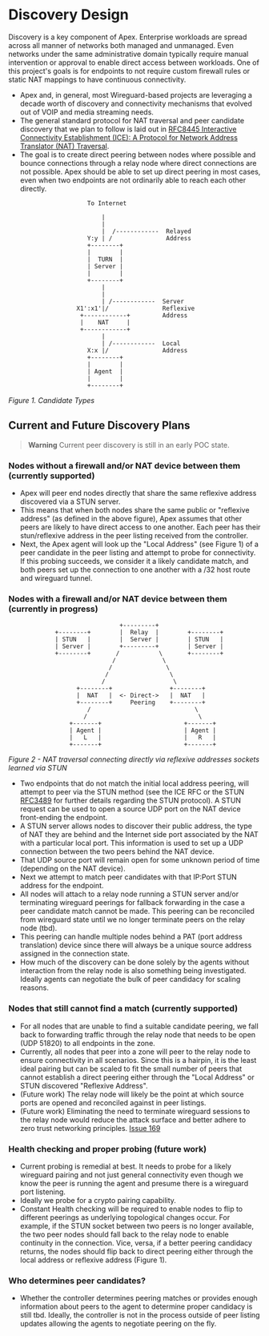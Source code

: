 # Discovery Design

Discovery is a key component of Apex. Enterprise workloads are spread across all manner of networks both managed and unmanaged. Even networks under the same administrative domain typically require manual intervention or approval to enable direct access between workloads. One of this project's goals is for endpoints to not require custom firewall rules or static NAT mappings to have continuous connectivity.


- Apex and, in general, most Wireguard-based projects are leveraging a decade worth of discovery and connectivity mechanisms that evolved out of VOIP and media streaming needs.
- The general standard protocol for NAT traversal and peer candidate discovery that we plan to follow is laid out in [RFC8445 Interactive Connectivity Establishment (ICE): A Protocol for Network Address Translator (NAT) Traversal](https://www.rfc-editor.org/rfc/rfc8445).
- The goal is to create direct peering between nodes where possible and bounce connections through a relay node where direct connections are not possible. Apex should be able to set up direct peering in most cases, even when two endpoints are not ordinarily able to reach each other directly.

```
                      To Internet

                          |
                          |
                          |  /------------  Relayed
                      Y:y | /               Address
                      +--------+
                      |        |
                      |  TURN  |
                      | Server |
                      |        |
                      +--------+
                          |
                          |
                          | /------------  Server
                   X1':x1'|/               Reflexive
                    +------------+         Address
                    |    NAT     |
                    +------------+
                          |
                          | /------------  Local
                      X:x |/               Address
                      +--------+
                      |        |
                      | Agent  |
                      |        |
                      +--------+

```

*Figure 1. Candidate Types*

## Current and Future Discovery Plans

> **Warning**
> Current peer discovery is still in an early POC state.

### Nodes without a firewall and/or NAT device between them (currently supported)

- Apex will peer end nodes directly that share the same reflexive address discovered via a STUN server.
- This means that when both nodes share the same public or "reflexive address" (as defined in the above figure), Apex assumes that other peers are likely to have direct access to one another. Each peer has their stun/reflexive address in the peer listing received from the controller.
- Next, the Apex agent will look up the "Local Address" (see Figure 1) of a peer candidate in the peer listing and attempt to probe for connectivity. If this probing succeeds, we consider it a likely candidate match, and both peers set up the connection to one another with a /32 host route and wireguard tunnel.

### Nodes with a firewall and/or NAT device between them (currently in progress)

```
                               +---------+
             +--------+        |  Relay  |        +--------+
             | STUN   |        |  Server |        | STUN   |
             | Server |        +---------+        | Server |
             +--------+       /           \       +--------+
                             /             \
                            /               \
                           /                 \
                          /                   \
                   +--------+                +--------+
                   |  NAT   |  <- Direct->   |  NAT   |
                   +--------+     Peering    +--------+
                      /                             \
                     /                               \
                 +-------+                       +-------+
                 | Agent |                       | Agent |
                 |   L   |                       |   R   |
                 +-------+                       +-------+
```

*Figure 2 - NAT traversal connecting directly via reflexive addresses sockets learned via STUN*

- Two endpoints that do not match the initial local address peering, will attempt to peer via the STUN method (see the ICE RFC or the STUN [RFC3489](https://www.ietf.org/rfc/rfc3489.txt) for further details regarding the STUN protocol). A STUN request can be used to open a source UDP port on the NAT device front-ending the endpoint.
- A STUN server allows nodes to discover their public address, the type of NAT they are behind and the Internet side port associated by the NAT with a particular local port. This information is used to set up a UDP connection between the two peers behind the NAT device.
- That UDP source port will remain open for some unknown period of time (depending on the NAT device).
- Next we attempt to match peer candidates with that IP:Port STUN address for the endpoint.
- All nodes will attach to a relay node running a STUN server and/or terminating wireguard peerings for fallback forwarding in the case a peer candidate match cannot be made. This peering can be reconciled from wireguard state until we no longer terminate peers on the relay node (tbd).
- This peering can handle multiple nodes behind a PAT (port address translation) device since there will always be a unique source address assigned in the connection state.
- How much of the discovery can be done solely by the agents without interaction from the relay node is also something being investigated. Ideally agents can negotiate the bulk of peer candidacy for scaling reasons.

### Nodes that still cannot find a match (currently supported)

- For all nodes that are unable to find a suitable candidate peering, we fall back to forwarding traffic through the relay node that needs to be open (UDP 51820) to all endpoints in the zone.
- Currently, all nodes that peer into a zone will peer to the relay node to ensure connectivity in all scenarios. Since this is a hairpin, it is the least ideal pairing but can be scaled to fit the small number of peers that cannot establish a direct peering either through the "Local Address" or STUN discovered "Reflexive Address".
- (Future work) The relay node will likely be the point at which source ports are opened and reconciled against in peer listings.
- (Future work) Eliminating the need to terminate wireguard sessions to the relay node would reduce the attack surface and better adhere to zero trust networking principles. [Issue 169](https://github.com/redhat-et/apex/issues/169)

### Health checking and proper probing (future work)

- Current probing is remedial at best. It needs to probe for a likely wireguard pairing and not just general connectivity even though we know the peer is running the agent and presume there is a wireguard port listening.
- Ideally we probe for a crypto pairing capability.
- Constant Health checking will be required to enable nodes to flip to different peerings as underlying topological changes occur. For example, if the STUN socket between two peers is no longer available, the two peer nodes should fall back to the relay node to enable continuity in the connection. Vice, versa, if a better peering candidacy returns, the nodes should flip back to direct peering either through the local address or reflexive address (Figure 1).

### Who determines peer candidates?

- Whether the controller determines peering matches or provides enough information about peers to the agent to determine proper candidacy is still tbd. Ideally, the controller is not in the process outside of peer listing updates allowing the agents to negotiate peering on the fly.
